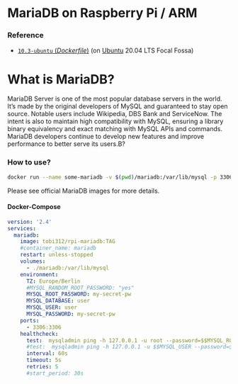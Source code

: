 # MariaDB on Raspberry Pi / ARM
### Reference
-	[`10.3-ubuntu` (*Dockerfile*)](https://github.com/Tob1asDocker/rpi-mariadb/blob/master/ubuntu.armhf.10_3.Dockerfile) (on [Ubuntu](https://packages.ubuntu.com/search?arch=armhf&searchon=names&keywords=mariadb-server-10.3) 20.04 LTS Focal Fossa)

# What is MariaDB?
MariaDB Server is one of the most popular database servers in the world. It’s made by the original developers of MySQL and guaranteed to stay open source. Notable users include Wikipedia, DBS Bank and ServiceNow.
The intent is also to maintain high compatibility with MySQL, ensuring a library binary equivalency and exact matching with MySQL APIs and commands. MariaDB developers continue to develop new features and improve performance to better serve its users.B?

### How to use?
```bash
docker run --name some-mariadb -v $(pwd)/mariadb:/var/lib/mysql -p 3306:3306 -e MYSQL_ROOT_PASSWORD=my-secret-pw -d tobi312/rpi-mariadb:TAG
```
Please see official MariaDB images for more details.

#### Docker-Compose

```yaml
version: '2.4'
services:
  mariadb:
    image: tobi312/rpi-mariadb:TAG
    #container_name: mariadb
    restart: unless-stopped
    volumes:
      - ./mariadb:/var/lib/mysql
    environment:
      TZ: Europe/Berlin
      #MYSQL_RANDOM_ROOT_PASSWORD: "yes"
      MYSQL_ROOT_PASSWORD: my-secret-pw
      MYSQL_DATABASE: user
      MYSQL_USER: user
      MYSQL_PASSWORD: my-secret-pw
    ports:
      - 3306:3306
    healthcheck:
      test:  mysqladmin ping -h 127.0.0.1 -u root --password=$$MYSQL_ROOT_PASSWORD || exit 1
      #test:  mysqladmin ping -h 127.0.0.1 -u $$MYSQL_USER --password=$$MYSQL_PASSWORD || exit 1
      interval: 60s
      timeout: 5s
      retries: 5
      #start_period: 30s
```
